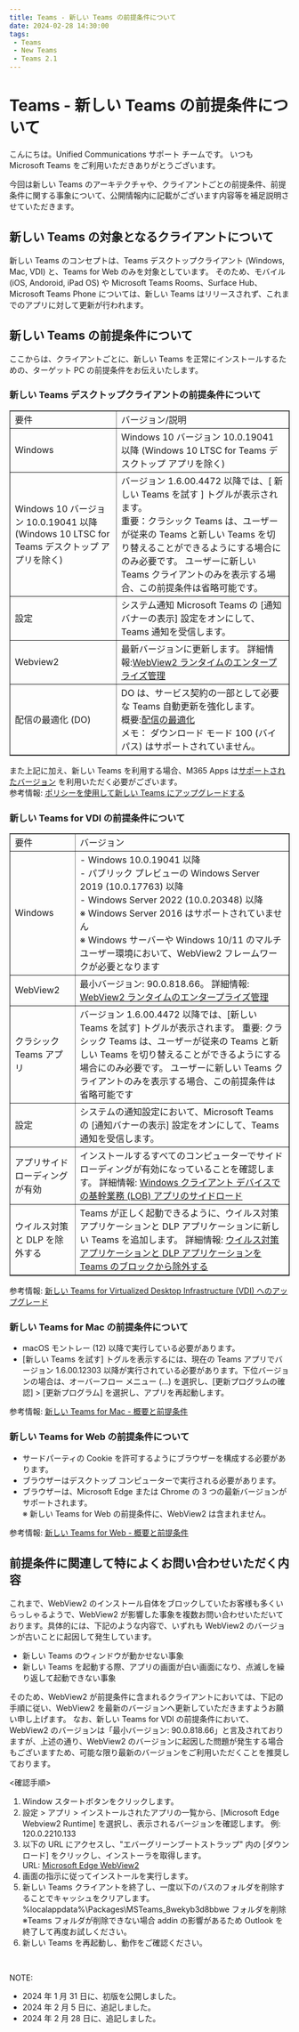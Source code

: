 ```yaml
---
title: Teams - 新しい Teams の前提条件について
date: 2024-02-28 14:30:00
tags:
 - Teams
 - New Teams
 - Teams 2.1
---
```

# Teams - 新しい Teams の前提条件について
こんにちは。Unified Communications サポート チームです。
いつも Microsoft Teams をご利用いただきありがとうございます。

今回は新しい Teams のアーキテクチャや、クライアントごとの前提条件、前提条件に関する事象について、公開情報内に記載がございます内容等を補足説明させていただきます。

## 新しい Teams の対象となるクライアントについて
新しい Teams のコンセプトは、Teams デスクトップクライアント (Windows, Mac, VDI) と、Teams for Web のみを対象としています。
そのため、モバイル (iOS, Andoroid, iPad OS) や Microsoft Teams Rooms、Surface Hub、Microsoft Teams Phone については、新しい Teams はリリースされず、これまでのアプリに対して更新が行われます。

## 新しい Teams の前提条件について
ここからは、クライアントごとに、新しい Teams を正常にインストールするための、ターゲット PC の前提条件をお伝えいたします。
### 新しい Teams デスクトップクライアントの前提条件について
<table width="1000" border="1">
    <tr>
        <td>要件</td>
        <td>バージョン/説明</td>   
    </tr>
    <tr>
        <td>Windows</td>
        <td>Windows 10 バージョン 10.0.19041 以降 (Windows 10 LTSC for Teams デスクトップ アプリを除く)</td>
    </tr>
    <tr>
        <td>Windows 10 バージョン 10.0.19041 以降 (Windows 10 LTSC for Teams デスクトップ アプリを除く)</td>
        <td>バージョン 1.6.00.4472 以降では、[ 新しい Teams を試す ] トグルが表示されます。<br>重要：クラシック Teams は、ユーザーが従来の Teams と新しい Teams を切り替えることができるようにする場合にのみ必要です。 ユーザーに新しい Teams クライアントのみを表示する場合、この前提条件は省略可能です。</td>
    </tr>
    <tr>
        <td>設定</td>
        <td>システム通知 Microsoft Teams の [通知バナーの表示] 設定をオンにして、Teams 通知を受信します。</td>
    </tr>
    <tr>
        <td>Webview2</td>
        <td>最新バージョンに更新します。 詳細情報:<a href="https://learn.microsoft.com/ja-jp/microsoft-edge/webview2/concepts/enterprise" title="Title">WebView2 ランタイムのエンタープライズ管理</a></td>
    </tr>
    <tr>
        <td>配信の最適化 (DO)</td>
        <td>DO は、サービス契約の一部として必要な Teams 自動更新を強化します。<br>概要:<a href="https://learn.microsoft.com/ja-jp/windows/deployment/do/waas-delivery-optimization" title="Title">配信の最適化</a>  <br>メモ： ダウンロード モード 100 (バイパス) はサポートされていません。</td>
    </tr>
</table>

また上記に加え、新しい Teams を利用する場合、M365 Apps は[サポートされたバージョン](https://learn.microsoft.com/ja-jp/officeupdates/update-history-microsoft365-apps-by-date#supported-versions) を利用いただく必要がございます。  
参考情報: [ポリシーを使用して新しい Teams にアップグレードする](https://learn.microsoft.com/ja-jp/microsoftteams/new-teams-deploy-using-policies?tabs=teams-admin-center)

### 新しい Teams for VDI の前提条件について
<table width="1000" border="1">
    <tr>
        <td>要件</td>
        <td>バージョン</td>   
    </tr>
    <tr>
        <td>Windows</td>
        <td>- Windows 10.0.19041 以降<br>- パブリック プレビューの Windows Server 2019 (10.0.17763) 以降<br>- Windows Server 2022 (10.0.20348) 以降<br>※ Windows Server 2016 はサポートされていません<br>※ Windows サーバーや Windows 10/11 のマルチユーザー環境において、WebView2 フレームワークが必要となります</td>
    </tr>
    <tr>
        <td>WebView2</td>
        <td>最小バージョン: 90.0.818.66。 詳細情報: <a href="https://learn.microsoft.com/ja-jp/microsoft-edge/webview2/concepts/enterprise" title="Title">WebView2 ランタイムのエンタープライズ管理</a></td>
    </tr>
    <tr>
        <td>クラシック Teams アプリ</td>
        <td>バージョン 1.6.00.4472 以降では、[新しい Teams を試す] トグルが表示されます。 重要: クラシック Teams は、ユーザーが従来の Teams と新しい Teams を切り替えることができるようにする場合にのみ必要です。 ユーザーに新しい Teams クライアントのみを表示する場合、この前提条件は省略可能です</td>
    </tr>
    <tr>
        <td>設定</td>
        <td>システムの通知設定において、Microsoft Teams の [通知バナーの表示] 設定をオンにして、Teams 通知を受信します。</a></td>
    </tr>
    <tr>
        <td>アプリサイドローディングが有効</td>
        <td>インストールするすべてのコンピューターでサイドローディングが有効になっていることを確認します。 詳細情報: <a href="https://learn.microsoft.com/ja-jp/windows/application-management/sideload-apps-in-windows" title="Title"> Windows クライアント デバイスでの基幹業務 (LOB) アプリのサイドロード</a></td>
    </tr>
    <tr>
        <td>ウイルス対策と DLP を除外する</td>
        <td>Teams が正しく起動できるように、ウイルス対策アプリケーションと DLP アプリケーションに新しい Teams を追加します。 詳細情報: <a href="https://learn.microsoft.com/ja-jp/microsoftteams/troubleshoot/teams-administration/include-exclude-teams-from-antivirus-dlp" title="Title"> ウイルス対策アプリケーションと DLP アプリケーションを Teams のブロックから除外する</a></td>
    </tr>
</table>

参考情報: [新しい Teams for Virtualized Desktop Infrastructure (VDI) へのアップグレード](https://learn.microsoft.com/ja-jp/microsoftteams/new-teams-vdi-requirements-deploy)

### 新しい Teams for Mac の前提条件について
- macOS モントレー (12) 以降で実行している必要があります。
- [新しい Teams を試す] トグルを表示するには、現在の Teams アプリでバージョン 1.6.00.12303 以降が実行されている必要があります。下位バージョンの場合は、オーバーフロー メニュー (...) を選択し、[更新プログラムの確認] > [更新プログラム] を選択し、アプリを再起動します。  

参考情報: [新しい Teams for Mac - 概要と前提条件](https://learn.microsoft.com/ja-jp/microsoftteams/new-teams-mac-install-prerequisites)

### 新しい Teams for Web の前提条件について
- サードパーティの Cookie を許可するようにブラウザーを構成する必要があります。
- ブラウザーはデスクトップ コンピューターで実行される必要があります。
- ブラウザーは、Microsoft Edge または Chrome の 3 つの最新バージョンがサポートされます。  
※ 新しい Teams for Web の前提条件に、WebView2 は含まれません。  

参考情報: [新しい Teams for Web - 概要と前提条件](https://learn.microsoft.com/ja-jp/microsoftteams/new-teams-web)
  
## 前提条件に関連して特によくお問い合わせいただく内容
これまで、WebView2 のインストール自体をブロックしていたお客様も多くいらっしゃるようで、WebView2 が影響した事象を複数お問い合わせいただいております。具体的には、下記のような内容で、いずれも WebView2 のバージョンが古いことに起因して発生しています。
- 新しい Teams のウィンドウが動かせない事象
- 新しい Teams を起動する際、アプリの画面が白い画面になり、点滅しを繰り返して起動できない事象

そのため、WebView2 が前提条件に含まれるクライアントにおいては、下記の手順に従い、WebView2 を最新のバージョンへ更新していただきますようお願い申し上げます。
なお、新しい Teams for VDI の前提条件において、WebView2 のバージョンは「最小バージョン: 90.0.818.66」と言及されておりますが、上述の通り、WebView2 のバージョンに起因した問題が発生する場合もございますため、可能な限り最新のバージョンをご利用いただくことを推奨しております。

<確認手順>
1. Window スタートボタンをクリックします。
2. 設定 > アプリ > インストールされたアプリの一覧から、[Microsoft Edge Webview2 Runtime] を選択し、表示されるバージョンを確認します。
   例: 120.0.2210.133
3. 以下の URL にアクセスし、"エバーグリーンブートストラップ" 内の [ダウンロード] をクリックし、インストーラを取得します。  
   URL: [Microsoft Edge WebView2](https://developer.microsoft.com/ja-jp/microsoft-edge/webview2/?form=MA13LH)
4. 画面の指示に従ってインストールを実行します。
5. 新しい Teams クライアントを終了し、一度以下のパスのフォルダを削除することでキャッシュをクリアします。
   %localappdata%\Packages\MSTeams_8wekyb3d8bbwe フォルダを削除
   ※Teams フォルダが削除できない場合 addin の影響があるため Outlook を終了して再度お試しください。
6. 新しい Teams を再起動し、動作をご確認ください。

<br />

NOTE:  
- 2024 年 1 月 31 日に、初版を公開しました。
- 2024 年 2 月 5 日に、追記しました。
- 2024 年 2 月 28 日に、追記しました。
  